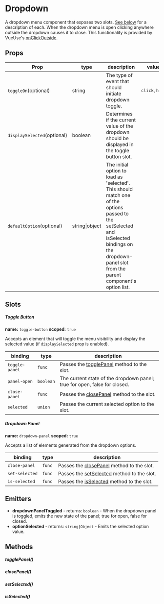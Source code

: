 # Dropdown


A dropdown menu component that exposes two slots. [See below](/zero-core/components/dropdown#slots) for a description of each. When the dropdown menu is open clicking anywhere outside the dropdown causes it to close. This functionality is provided by VueUse's [onClickOutside](https://vueuse.org/core/onClickOutside/).

## Props

| Prop | type | description | values |
| ---- | ---- | ----------- | ------ |
| `toggleOn`<span>(optional)</span> | string | The type of event that should initiate dropdown toggle. | `click,hover` |
| `displaySelected`<span>(optional)</span> | boolean | Determines if the current value of the dropdown should be displayed in the toggle button slot. |  |
| `defaultOption`<span>(optional)</span> | string\|object | The initial option to load as 'selected'. This should match one of the options passed to the setSelected and isSelected bindings on the dropdown-panel slot from the parent component's option list. |  |

## Slots

##### Toggle Button


**name:** `toggle-button`  **scoped:** `true`


Accepts an element that will toggle the menu visibility and display the selected value (if `displaySelected` prop is enabled).

| binding | type | description |
| ------- | ---- | ----------- |
| `toggle-panel` | `func` | Passes the [togglePanel](/zero-core/components/dropdown#togglepanel) method to the slot. |
| `panel-open` | `boolean` | The current state of the dropdown panel; true for open, false for closed. |
| `close-panel` | `func` | Passes the [closePanel](/zero-core/components/dropdown#closepanel) method to the slot. |
| `selected` | `union` | Passes the current selected option to the slot. |

##### Dropdown Panel


**name:** `dropdown-panel`  **scoped:** `true`


Accepts a list of elements generated from the dropdown options.

| binding | type | description |
| ------- | ---- | ----------- |
| `close-panel` | `func` | Passes the [closePanel](/zero-core/components/dropdown#closepanel) method to the slot. |
| `set-selected` | `func` | Passes the [setSelected](/zero-core/components/dropdown#setselected) method to the slot. |
| `is-selected` | `func` | Passes the [isSelected](/zero-core/components/dropdown#isselected) method to the slot. |

## Emitters


 - **dropdownPanelToggled** - returns: `boolean` - When the dropdown panel is toggled, emits the new state of the panel; true for open, false for closed.
 - **optionSelected** - returns: `string|Object` - Emits the selected option value.

## Methods

##### togglePanel()

##### closePanel()

##### setSelected()

##### isSelected()
